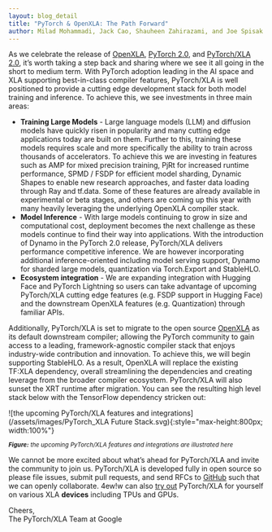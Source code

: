```yaml
---
layout: blog_detail
title: "PyTorch & OpenXLA: The Path Forward"
author: Milad Mohammadi, Jack Cao, Shauheen Zahirazami, and Joe Spisak
---
```


As we celebrate the release of [OpenXLA](https://opensource.googleblog.com/2023/03/openxla-is-ready-to-accelerate-and-simplify-ml-development.html), [PyTorch 2.0](https://pytorch.org/blog/pytorch-2.0-release/), and [PyTorch/XLA 2.0](https://pytorch.org/blog/pytorch-2.0-xla/), it’s worth taking a step back and sharing where we see it all going in the short to medium term. With PyTorch adoption leading in the AI space and XLA supporting best-in-class compiler features, PyTorch/XLA is well positioned to provide a cutting edge development stack for both model training and inference. To achieve this, we see investments in three main areas:

* **Training Large Models** - Large language models (LLM) and diffusion models have quickly risen in popularity and many cutting edge applications today are built on them. Further to this, training these models requires scale and more specifically the ability to train across thousands of accelerators. To achieve this we are investing in features such as AMP for mixed precision training, PjRt for increased runtime performance, SPMD / FSDP for efficient model sharding, Dynamic Shapes to enable new research approaches, and faster data loading through Ray and tf.data. Some of these features are already available in experimental or beta stages, and others are coming up this year with many heavily leveraging the underlying OpenXLA compiler stack.
* **Model Inference** - With large models continuing to grow in size and computational cost, deployment becomes the next challenge as these models continue to find their way into applications. With the introduction of Dynamo in the PyTorch 2.0 release, PyTorch/XLA delivers performance competitive inference. We are however incorporating additional inference-oriented including model serving support, Dynamo for sharded large models, quantization via Torch.Export and StableHLO.
* **Ecosystem integration** - We are expanding integration with Hugging Face and PyTorch Lightning so users can take advantage of upcoming PyTorch/XLA cutting edge features (e.g. FSDP support in Hugging Face) and the downstream OpenXLA features (e.g. Quantization) through familiar APIs.

Additionally, PyTorch/XLA is set to migrate to the open source [OpenXLA](https://github.com/openxla) as its default downstream compiler; allowing the PyTorch community to gain access to a leading, framework-agnostic compiler stack that enjoys industry-wide contribution and innovation. To achieve this, we will begin supporting StableHLO. As a result, OpenXLA will replace the existing TF:XLA dependency, overall streamlining the dependencies and creating leverage from the broader compiler ecosystem. PyTorch/XLA will also sunset the XRT runtime after migration. You can see the resulting high level stack below with the TensorFlow dependency stricken out:

![the upcoming PyTorch/XLA features and integrations](/assets/images/PyTorch_XLA Future Stack.svg){:style="max-height:800px; width:100%"}       

<small style="line-height: 1.1"><em>**Figure:** the upcoming PyTorch/XLA features and integrations are illustrated here</em></small>

We cannot be more excited about what’s ahead for PyTorch/XLA and invite the community to join us. PyTorch/XLA is developed fully in open source so please file issues, submit pull requests, and send RFCs to [GitHub](https://github.com/pytorch/xla) such that we can openly collaborate. 4ew!w can also [try out](https://colab.sandbox.google.com/github/pytorch/xla/blob/master/contrib/colab/getting-started.ipynb) PyTorch/XLA for yourself on various XLA **devices** including TPUs and GPUs.

Cheers,  
The PyTorch/XLA Team at Google
